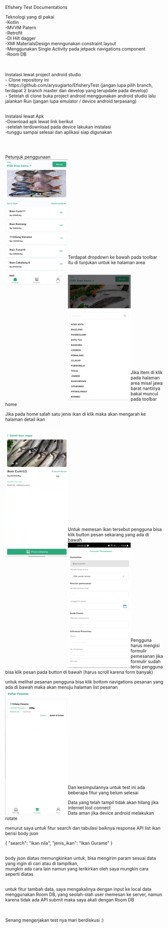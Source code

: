 Efishery Test Documentations

Teknologi yang di pakai <br>
-Kotlin <br>
-MVVM Patern <br>
-Retrofit<br>
-DI Hilt dagger <br>
-XMl MaterialsDesign menngunakan constraint layout <br>
-Menggunakan Single Activity pada jetpack navigations component <br>
-Room DB

<br>
<br>
Instalasi lewat project android studio <br>
- Clone repository ini <br>
- https://github.com/arysugiarto/EfisheryTest  (jangan lupa pilih branch, terdapat 2 branch master dan develop yang terupdate pada develop) <br>
- Setelah di clone buka project android menggunakan android studio lalu jalankan Run (jangan lupa emulator / device android terpasang)<br>

<br>

Instalasi lewat Apk <br>
-Download apk lewat link berikut <br>
-setelah terdownload pada device lakukan instalasi <br>
-tunggu sampai selesai dan aplikasi siap digunakan

<br>
<br>

Petunjuk penggunaan <br>
<img align="left" src="ss/1.png" width="200" height="400"> 
<br><br><br><br><br><br><br><br><br><br><br><br><br><br><br><br><br>

Terdapat dropdown ke bawah pada toolbar itu di tunjukan untuk ke halaman area
<br><br>

<img align="left" src="ss/2.png" width="200" height="400">
<br><br><br><br><br><br><br><br><br><br><br><br><br><br><br><br><br>

Jika Item di klik pada halaman area misal jawa barat nantinya bakal muncul pada toolbar home
<br>

Jika pada home salah satu jenis ikan di klik maka akan mengarah ke halaman detail ikan
<br><br>

<img align="left" src="ss/3.png" width="200" height="400">
<br><br><br><br><br><br><br><br><br><br><br><br><br><br><br><br><br>

Untuk memesan ikan tersebut pengguna bisa klik button pesan sekarang yang ada di bawah <br>
<img align="left" src="ss/4.png" width="200" height="400">
<br><br><br><br><br><br><br><br><br><br><br><br><br><br><br><br><br>

Pengguna harus mengisi formulir pemesanan jika formulir sudah terisi pengguna bisa klik pesan pada button di bawah (harus scroll karena form banyak)<br>

untuk melihat pesanan pengguna bisa klik bottom navigations pesanan yang ada di bawah maka akan menuju halaman list pesanan <br>
<img align="left" src="ss/5.png" width="200" height="400">
<br><br><br><br><br><br><br><br><br><br><br><br><br><br><br><br><br>


Dan kesimpulannya untuk test ini ada beberapa fitur yang belum selesai <br>

Data yang telah tampil tidak akan hilang jika internet lost connect<br>
Data aman jika device android melakukan rotate

menurut saya untuk fitur search dan tabulasi baiknya response API list ikan berisi body json <br>

{
    "search": "ikan nila",
    "jenis_ikan": "Ikan Gurame"
}

<br>
body json diatas memungkinkan untuk,  bisa mengirim param sesuai data yang ingin di cari atau di tampilkan,<br>
mungkin ada cara lain namun yang terikirkan oleh saya mungkin cara seperti diatas
<br><br>

untuk fitur tambah data, saya mengakalinya dengan input ke local data menggunakan Room DB,
yang seolah-olah user memesan ke server, namun karena tidak ada API submit maka saya akali dengan Room DB

<br><br>
Senang mengerjakan test nya mari berdiskusi :)








